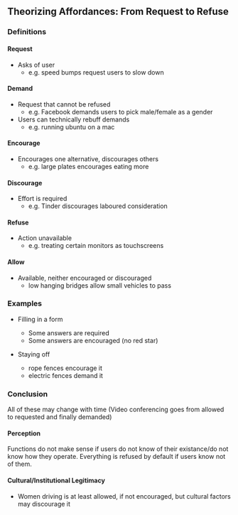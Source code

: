 ## Theorizing Affordances: From Request to Refuse

### Definitions

#### Request
- Asks of user
	- e.g. speed bumps request users to slow down

#### Demand
- Request that cannot be refused
	- e.g. Facebook demands users to pick male/female as a gender
- Users can technically rebuff demands
	- e.g. running ubuntu on a mac

#### Encourage
- Encourages one alternative, discourages others
	- e.g. large plates encourages eating more

#### Discourage
- Effort is required
	- e.g. Tinder discourages laboured consideration

#### Refuse
- Action unavailable
	- e.g. treating certain monitors as touchscreens

#### Allow
- Available, neither encouraged or discouraged
	- low hanging bridges allow small vehicles to pass

### Examples
- Filling in a form
	- Some answers are required
	- Some answers are encouraged (no red star)

- Staying off
	- rope fences encourage it
	- electric fences demand it

### Conclusion
All of these may change with time (Video conferencing goes from allowed to requested and finally demanded)

#### Perception
Functions do not make sense if users do not know of their existance/do not know how they operate. Everything is refused by default if users know not of them.

#### Cultural/Institutional Legitimacy
- Women driving is at least allowed, if not encouraged, but cultural factors may discourage it

